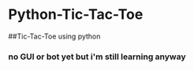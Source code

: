 # Python-Tic-Tac-Toe
##Tic-Tac-Toe using python
### no GUI or bot yet but i'm still learning anyway
